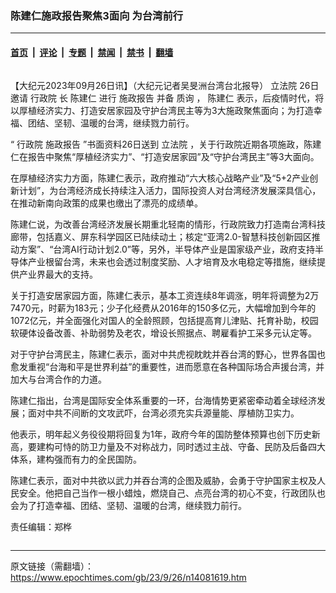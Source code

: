 ### 陈建仁施政报告聚焦3面向 为台湾前行

---

#### [首页](../../../..?n14081619) &nbsp;|&nbsp; [评论](../../../../../epoch-comment?n14081619) &nbsp;|&nbsp; [专题](../../../../../epoch-special?n14081619) &nbsp;|&nbsp; [禁闻](../../../../../epoch-news?n14081619) &nbsp;|&nbsp; [禁书](../../../../../books?n14081619) &nbsp;|&nbsp; [翻墙](https://github.com/gfw-breaker/nogfw/blob/master/README.md?n14081619)


<div class="column" id="artbody" itemprop="articleBody">
 <!-- article content begin -->
 <p>
  【大纪元2023年09月26日讯】（大纪元记者吴旻洲台湾台北报导）
  <ok href="https://www.epochtimes.com/gb/tag/%E7%AB%8B%E6%B3%95%E9%99%A2.html">
   立法院
  </ok>
  26日邀请
  <ok href="https://www.epochtimes.com/gb/tag/%E8%A1%8C%E6%94%BF%E9%99%A2.html">
   行政院
  </ok>
  长
  <ok href="https://www.epochtimes.com/gb/tag/%E9%99%88%E5%BB%BA%E4%BB%81.html">
   陈建仁
  </ok>
  进行
  <ok href="https://www.epochtimes.com/gb/tag/%E6%96%BD%E6%94%BF%E6%8A%A5%E5%91%8A.html">
   施政报告
  </ok>
  并备
  <ok href="https://www.epochtimes.com/gb/tag/%E8%B4%A8%E8%AF%A2.html">
   质询
  </ok>
  ，
  <ok href="https://www.epochtimes.com/gb/tag/%E9%99%88%E5%BB%BA%E4%BB%81.html">
   陈建仁
  </ok>
  表示，后疫情时代，将以厚植经济实力、打造安居家园及守护台湾民主等为3大施政聚焦面向；为打造幸福、团结、坚韧、温暖的台湾，继续戮力前行。
 </p>
 <p>
  “
  <ok href="https://www.epochtimes.com/gb/tag/%E8%A1%8C%E6%94%BF%E9%99%A2.html">
   行政院
  </ok>
  <ok href="https://www.epochtimes.com/gb/tag/%E6%96%BD%E6%94%BF%E6%8A%A5%E5%91%8A.html">
   施政报告
  </ok>
  ”书面资料26日送到
  <ok href="https://www.epochtimes.com/gb/tag/%E7%AB%8B%E6%B3%95%E9%99%A2.html">
   立法院
  </ok>
  ，关于行政院近期各项施政，陈建仁在报告中聚焦“厚植经济实力”、“打造安居家园”及“守护台湾民主”等3大面向。
 </p>
 <p>
  在厚植经济实力方面，陈建仁表示，政府推动“六大核心战略产业”及“5+2产业创新计划”，为台湾经济成长持续注入活力，国际投资人对台湾经济发展深具信心，在推动新南向政策的成果也缴出了漂亮的成绩单。
 </p>
 <p>
  陈建仁说，为改善台湾经济发展长期重北轻南的情形，行政院致力打造南台湾科技廊带，包括嘉义、屏东科学园区已陆续动土；核定“亚湾2.0-智慧科技创新园区推动方案”、“台湾AI行动计划2.0”等，另外，半导体产业是国家级产业，政府支持半导体产业根留台湾，未来也会透过制度奖励、人才培育及水电稳定等措施，继续提供产业界最大的支持。
 </p>
 <p>
  关于打造安居家园方面，陈建仁表示，基本工资连续8年调涨，明年将调整为2万7470元，时薪为183元；少子化经费从2016年的150多亿元，大幅增加到今年的1072亿元，并全面强化对国人的全龄照顾，包括提高育儿津贴、托育补助，校园软硬体设备改善、补助弱势及老农，增设长照据点、聘雇看护工采多元认定等。
 </p>
 <p>
  对于守护台湾民主，陈建仁表示，面对中共虎视眈眈并吞台湾的野心，世界各国也愈发重视“台海和平是世界利益”的重要性，进而愿意在各种国际场合声援台湾，并加大与台湾合作的力道。
 </p>
 <p>
  陈建仁指出，台湾是国际安全体系重要的一环，台海情势更紧密牵动着全球经济发展；面对中共不间断的文攻武吓，台湾必须充实兵源量能、厚植防卫实力。
 </p>
 <p>
  他表示，明年起义务役役期将回复为1年，政府今年的国防整体预算也创下历史新高，要建构可恃的防卫力量及不对称战力，同时透过主战、守备、民防及后备四大体系，建构强而有力的全民国防。
 </p>
 <p>
  陈建仁表示，面对中共欲以武力并吞台湾的企图及威胁，会勇于守护国家主权及人民安全。他把自己当作一根小蜡烛，燃烧自己、点亮台湾的初心不变，行政团队也会为了打造幸福、团结、坚韧、温暖的台湾，继续戮力前行。
 </p>
 <p>
  责任编辑：郑桦
 </p>
 <!-- article content end -->
</div>


<img src='http://gfw-breaker.win/epoch-news/pages/ncid1349361/n14081619.md' width='0px' height='0px'/>

---

原文链接（需翻墙）：https://www.epochtimes.com/gb/23/9/26/n14081619.htm